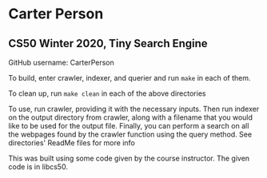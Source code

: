 # Carter Person
## CS50 Winter 2020, Tiny Search Engine

GitHub username: CarterPerson

To build, enter crawler, indexer, and querier and run `make` in each of them.

To clean up, run `make clean` in each of the above directories

To use, run crawler, providing it with the necessary inputs. Then run indexer on the output directory from crawler, along with a filename that you would like to be used for the output file. Finally, you can perform a search on all the webpages found by the crawler function using the query method. See directories' ReadMe files for more info


This was built using some code given by the course instructor. The given code is in libcs50.
